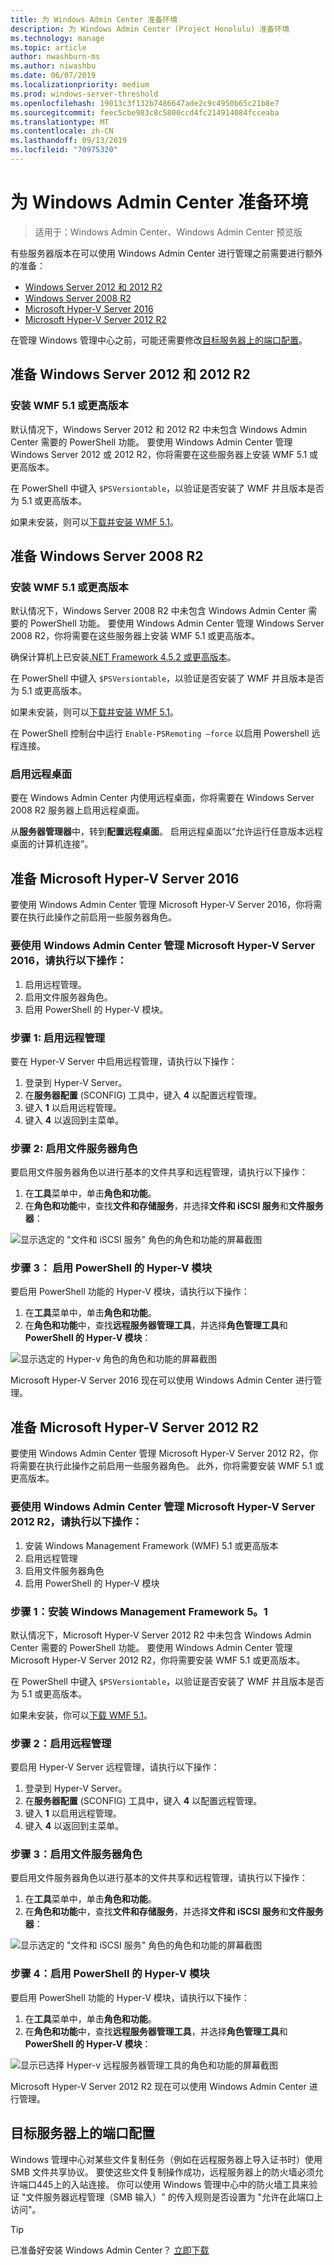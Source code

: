 ```yaml
---
title: 为 Windows Admin Center 准备环境
description: 为 Windows Admin Center (Project Honolulu) 准备环境
ms.technology: manage
ms.topic: article
author: nwashburn-ms
ms.author: niwashbu
ms.date: 06/07/2019
ms.localizationpriority: medium
ms.prod: windows-server-threshold
ms.openlocfilehash: 19013c3f132b7486647ade2c9c4950b65c21b8e7
ms.sourcegitcommit: feec5cbe983c8c5800ccd4fc214914084fcceaba
ms.translationtype: MT
ms.contentlocale: zh-CN
ms.lasthandoff: 09/13/2019
ms.locfileid: "70975320"
---
```

# <a name="prepare-your-environment-for-windows-admin-center"></a>为 Windows Admin Center 准备环境

> 适用于：Windows Admin Center、Windows Admin Center 预览版

有些服务器版本在可以使用 Windows Admin Center 进行管理之前需要进行额外的准备：

- [Windows Server 2012 和 2012 R2](#prepare-windows-server-2012-and-2012-r2)
- [Windows Server 2008 R2](#prepare-windows-server-2008-r2)
- [Microsoft Hyper-V Server 2016](#prepare-microsoft-hyper-v-server-2016)
- [Microsoft Hyper-V Server 2012 R2](#prepare-microsoft-hyper-v-server-2012-r2)

在管理 Windows 管理中心之前，可能还需要修改[目标服务器上的端口配置](#port-configuration-on-the-target-server)。

## <a name="prepare-windows-server-2012-and-2012-r2"></a>准备 Windows Server 2012 和 2012 R2

### <a name="install-wmf-version-51-or-higher"></a>安装 WMF 5.1 或更高版本

默认情况下，Windows Server 2012 和 2012 R2 中未包含 Windows Admin Center 需要的 PowerShell 功能。 要使用 Windows Admin Center 管理 Windows Server 2012 或 2012 R2，你将需要在这些服务器上安装 WMF 5.1 或更高版本。

在 PowerShell 中键入 `$PSVersiontable`，以验证是否安装了 WMF 并且版本是否为 5.1 或更高版本。

如果未安装，则可以[下载并安装 WMF 5.1](https://docs.microsoft.com/powershell/wmf/setup/install-configure)。

## <a name="prepare-windows-server-2008-r2"></a>准备 Windows Server 2008 R2

### <a name="install-wmf-version-51-or-higher"></a>安装 WMF 5.1 或更高版本

默认情况下，Windows Server 2008 R2 中未包含 Windows Admin Center 需要的 PowerShell 功能。 要使用 Windows Admin Center 管理 Windows Server 2008 R2，你将需要在这些服务器上安装 WMF 5.1 或更高版本。 

确保计算机上已安装[.NET Framework 4.5.2 或更高版本](https://docs.microsoft.com/dotnet/framework/install/on-windows-7)。

在 PowerShell 中键入 `$PSVersiontable`，以验证是否安装了 WMF 并且版本是否为 5.1 或更高版本。

如果未安装，则可以[下载并安装 WMF 5.1](https://docs.microsoft.com/powershell/wmf/setup/install-configure)。

在 PowerShell 控制台中运行 `Enable-PSRemoting –force` 以启用 Powershell 远程连接。 

### <a name="enable-remote-desktop"></a>启用远程桌面

要在 Windows Admin Center 内使用远程桌面，你将需要在 Windows Server 2008 R2 服务器上启用远程桌面。

从**服务器管理器**中，转到**配置远程桌面**。 启用远程桌面以“允许运行任意版本远程桌面的计算机连接”。

## <a name="prepare-microsoft-hyper-v-server-2016"></a>准备 Microsoft Hyper-V Server 2016

要使用 Windows Admin Center 管理 Microsoft Hyper-V Server 2016，你将需要在执行此操作之前启用一些服务器角色。

### <a name="to-manage-microsoft-hyper-v-server-2016-with-windows-admin-center"></a>要使用 Windows Admin Center 管理 Microsoft Hyper-V Server 2016，请执行以下操作：

1. 启用远程管理。
2. 启用文件服务器角色。
3. 启用 PowerShell 的 Hyper-V 模块。

### <a name="step-1-enable-remote-management"></a>**步骤 1:** 启用远程管理

要在 Hyper-V Server 中启用远程管理，请执行以下操作：

1. 登录到 Hyper-V Server。
2. 在**服务器配置** (SCONFIG) 工具中，键入 **4** 以配置远程管理。
3. 键入 **1** 以启用远程管理。
4. 键入 **4** 以返回到主菜单。

### <a name="step-2-enable-file-server-role"></a>**步骤 2:** 启用文件服务器角色

要启用文件服务器角色以进行基本的文件共享和远程管理，请执行以下操作：

1. 在**工具**菜单中，单击**角色和功能**。
2. 在**角色和功能**中，查找**文件和存储服务**，并选择**文件和 iSCSI 服务**和**文件服务器**：

![显示选定的 "文件和 iSCSI 服务" 角色的角色和功能的屏幕截图](../media/prepare-environment/c6c30b812d96afcc1edcdb6f52f0e13c.png)

### <a name="step-3-enable-hyper-v-module-for-powershell"></a>**步骤 3：** 启用 PowerShell 的 Hyper-V 模块

要启用 PowerShell 功能的 Hyper-V 模块，请执行以下操作：

1. 在**工具**菜单中，单击**角色和功能**。
2. 在**角色和功能**中，查找**远程服务器管理工具**，并选择**角色管理工具**和 **PowerShell 的 Hyper-V 模块**：

![显示选定的 Hyper-v 角色的角色和功能的屏幕截图](../media/prepare-environment/7ab0999602b7083733525bd0c1ba2747.png)

Microsoft Hyper-V Server 2016 现在可以使用 Windows Admin Center 进行管理。

## <a name="prepare-microsoft-hyper-v-server-2012-r2"></a>准备 Microsoft Hyper-V Server 2012 R2

要使用 Windows Admin Center 管理 Microsoft Hyper-V Server 2012 R2，你将需要在执行此操作之前启用一些服务器角色。  此外，你将需要安装 WMF 5.1 或更高版本。

### <a name="to-manage-microsoft-hyper-v-server-2012-r2-with-windows-admin-center"></a>要使用 Windows Admin Center 管理 Microsoft Hyper-V Server 2012 R2，请执行以下操作：

1. 安装 Windows Management Framework (WMF) 5.1 或更高版本
2. 启用远程管理
3. 启用文件服务器角色
4. 启用 PowerShell 的 Hyper-V 模块

### <a name="step-1-install-windows-management-framework-51"></a>步骤 1：安装 Windows Management Framework 5。1

默认情况下，Microsoft Hyper-V Server 2012 R2 中未包含 Windows Admin Center 需要的 PowerShell 功能。 要使用 Windows Admin Center 管理 Microsoft Hyper-V Server 2012 R2，你将需要安装 WMF 5.1 或更高版本。

在 PowerShell 中键入 `$PSVersiontable`，以验证是否安装了 WMF 并且版本是否为 5.1 或更高版本。 

如果未安装，你可以[下载 WMF 5.1](https://docs.microsoft.com/powershell/wmf/setup/install-configure)。

### <a name="step-2-enable-remote-management"></a>步骤 2：启用远程管理

要启用 Hyper-V Server 远程管理，请执行以下操作：

1. 登录到 Hyper-V Server。
2. 在**服务器配置** (SCONFIG) 工具中，键入 **4** 以配置远程管理。
3. 键入 **1** 以启用远程管理。
4. 键入 **4** 以返回到主菜单。

### <a name="step-3-enable-file-server-role"></a>步骤 3：启用文件服务器角色

要启用文件服务器角色以进行基本的文件共享和远程管理，请执行以下操作：

1. 在**工具**菜单中，单击**角色和功能**。
2. 在**角色和功能**中，查找**文件和存储服务**，并选择**文件和 iSCSI 服务**和**文件服务器**：

![显示选定的 "文件和 iSCSI 服务" 角色的角色和功能的屏幕截图](../media/prepare-environment/c6c30b812d96afcc1edcdb6f52f0e13c.png)

### <a name="step-4-enable-hyper-v-module-for-powershell"></a>步骤 4：启用 PowerShell 的 Hyper-V 模块

要启用 PowerShell 功能的 Hyper-V 模块，请执行以下操作：

1. 在**工具**菜单中，单击**角色和功能**。
2. 在**角色和功能**中，查找**远程服务器管理工具**，并选择**角色管理工具**和 **PowerShell 的 Hyper-V 模块**：

![显示已选择 Hyper-v 远程服务器管理工具的角色和功能的屏幕截图](../media/prepare-environment/7ab0999602b7083733525bd0c1ba2747.png)

Microsoft Hyper-V Server 2012 R2 现在可以使用 Windows Admin Center 进行管理。

## <a name="port-configuration-on-the-target-server"></a>目标服务器上的端口配置

Windows 管理中心对某些文件复制任务（例如在远程服务器上导入证书时）使用 SMB 文件共享协议。 要使这些文件复制操作成功，远程服务器上的防火墙必须允许端口445上的入站连接。  你可以使用 Windows 管理中心中的防火墙工具来验证 "文件服务器远程管理（SMB 输入）" 的传入规则是否设置为 "允许在此端口上访问"。

> [!Tip]
> 已准备好安装 Windows Admin Center？ [立即下载](https://docs.microsoft.com/windows-server/manage/windows-admin-center/understand/windows-admin-center#download-now)
